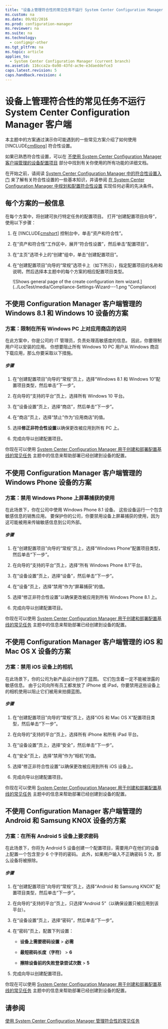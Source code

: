 ```yaml
---
title: "设备上管理符合性的常见任务不运行 System Center Configuration Manager 客户端"
ms.custom: na
ms.date: 09/02/2016
ms.prod: configuration-manager
ms.reviewer: na
ms.suite: na
ms.technology: 
  - configmgr-other
ms.tgt_pltfrm: na
ms.topic: article
applies_to: 
  - System Center Configuration Manager (current branch)
ms.assetid: 116cca2a-0a98-43fd-ac9e-e3daeddefce3
caps.latest.revision: 5
caps.handback.revision: 4
---
```

# 设备上管理符合性的常见任务不运行 System Center Configuration Manager 客户端
本主题中的方案通过演示你可能遇到的一些常见方案介绍了如何使用 [!INCLUDE[cm6long](../LocTest/includes/cm6long_md.md)] 符合性设置。  
  
 如果已熟悉符合性设置，可以在 [不使用 System Center Configuration Manager 客户端管理的设备配置项目](../LocTest/Configuration-items-for-devices-managed-without-the-System-Center-Configuration-Manager-client.md) 部分中找到有关你使用的所有功能的详细文档。  
  
 在开始之前，请阅读 [System Center Configuration Manager 中的符合性设置入门](../LocTest/Get-started-with-compliance-settings-in-System-Center-Configuration-Manager.md) 来了解有关符合性设置的一些基本知识，并请参阅 [在 System Center Configuration Manager 中规划和配置符合性设置](../LocTest/Plan-for-and-configure-compliance-settings-in-System-Center-Configuration-Manager.md) 实现任何必需的先决条件。  
  
## 每个方案的一般信息  
 在每个方案中，将创建可执行特定任务的配置项目。 打开“创建配置项目向导”，使用以下步骤：  
  
1.  在 [!INCLUDE[cmshort](../LocTest/includes/cmshort_md.md)] 控制台中，单击“资产和符合性”。  
  
2.  在“资产和符合性”工作区中，展开“符合性设置”，然后单击“配置项目”。  
  
3.  在“主页”选项卡上的“创建”组中，单击“创建配置项目”。  
  
4.  在“创建配置项目”向导的“常规”选项卡上（如下所示），指定配置项目的名称和说明，然后选择本主题中的每个方案的相应配置项目类型。  
  
     ![Shows general page of the create configuration item wizard.](../LocTest/media/Compliance-Settings-Wizard---1.png "Compliance)  
  
## 不使用 Configuration Manager 客户端管理的 Windows 8.1 和 Windows 10 设备的方案  
  
### 方案：限制在所有 Windows PC 上对应用商店的访问  
 在此方案中，你是公司的 IT 管理员，负责处理高敏感度的信息。 因此，你要限制用户可以安装的应用。 你想要阻止所有 Windows 10 PC 用户从 Windows 商店下载应用，那么你要采取以下措施。  
  
##### 步骤  
  
1.  在“创建配置项目”向导的“常规”页上，选择“Windows 8.1 和 Windows 10”配置项目类型，然后单击“下一步”。  
  
2.  在向导的“支持的平台”页上，选择所有 Windows 10 平台。  
  
3.  在“设备设置”页上，选择“商店”，然后单击“下一步”。  
  
4.  在“商店”页上，选择“禁止”作为“应用商店”的值。  
  
5.  选择**修正非符合性设置**以确保更改被应用到所有 PC 上。  
  
6.  完成向导以创建配置项目。  
  
 你现在可以使用 [System Center Configuration Manager 用于创建和部署配置基线的常见任务](../LocTest/Common-tasks-for-creating-and-deploying-configuration-baselines-with-System-Center-Configuration-Manager.md) 主题中的信息来帮助部署已经创建到设备的配置。  
  
## 不使用 Configuration Manager 客户端管理的 Windows Phone 设备的方案  
  
### 方案：禁用 Windows Phone 上屏幕捕获的使用  
 在此场景下，你在公司中使用 Windows Phone 8.1 设备。 这些设备运行一个包含敏感信息的销售应用。 要保护你的公司，你要禁用设备上屏幕捕获的使用，因为这可能被用来传输敏感信息到公司外部。  
  
##### 步骤  
  
1.  在“创建配置项目”向导的“常规”页上，选择“Windows Phone”配置项目类型，然后单击“下一步”。  
  
2.  在向导的“支持的平台”页上，选择“所有 Windows Phone 8.1”平台。  
  
3.  在“设备设置”页上，选择“设备”，然后单击“下一步”。  
  
4.  在“设备”页上，选择“禁用”作为“屏幕捕获”的值。  
  
5.  选择“修正非符合性设置”以确保更改被应用到所有 Windows Phone 8.1 上。  
  
6.  完成向导以创建配置项目。  
  
 你现在可以使用 [System Center Configuration Manager 用于创建和部署配置基线的常见任务](../LocTest/Common-tasks-for-creating-and-deploying-configuration-baselines-with-System-Center-Configuration-Manager.md) 主题中的信息来帮助部署已经创建到设备的配置。  
  
## 不使用 Configuration Manager 客户端管理的 iOS 和 Mac OS X 设备的方案  
  
### 方案：禁用 iOS 设备上的相机  
 在此场景下，你的公司为新产品设计创作了蓝图。 它们包含着一定不能被泄露的敏感信息。 由于公司向所有员工都发放了 iPhone 或 iPad，你要禁用这些设备上的相机使用以阻止它们被用来拍摄蓝图。  
  
##### 步骤  
  
1.  在“创建配置项目”向导的“常规”页上，选择“iOS 和 Mac OS X”配置项目类型，然后单击“下一步”。  
  
2.  在向导的“支持的平台”页上，选择所有 iPhone 和所有 iPad 平台。  
  
3.  在“设备设置”页上，选择“安全”，然后单击“下一步”。  
  
4.  在“安全”页上，选择“禁用”作为“相机”的值。  
  
5.  选择“修正非符合性设置”以确保更改被应用到所有 iOS 设备上。  
  
6.  完成向导以创建配置项目。  
  
 你现在可以使用 [System Center Configuration Manager 用于创建和部署配置基线的常见任务](../LocTest/Common-tasks-for-creating-and-deploying-configuration-baselines-with-System-Center-Configuration-Manager.md) 主题中的信息来帮助部署已经创建到设备的配置。  
  
## 不使用 Configuration Manager 客户端管理的 Android 和 Samsung KNOX 设备的方案  
  
### 方案：在所有 Android 5 设备上要求密码  
 在此场景下，你将为 Android 5 设备创建一个配置项目，需要用户在他们的设备上配置一个包含至少 6 个字符的密码。 此外，如果用户输入不正确密码 5 次，那么设备将被擦除。  
  
##### 步骤  
  
1.  在“创建配置项目”向导的“常规”页上，选择“Android 和 Samsung KNOX” 配置项目类型，然后单击“下一步”。  
  
2.  在向导的“支持的平台”页上，只选择“Android 5”（以确保设置只被应用到该平台）。  
  
3.  在“设备设置”页上，选择“密码”，然后单击“下一步”。  
  
4.  在“密码”页上，配置下列设置：  
  
    -   **设备上需要密码设置** \> **必需**  
  
    -   **最短密码长度（字符）** \> **6**  
  
    -   **擦除设备前的失败登录尝试次数** \> **5**  
  
5.  完成向导以创建配置项目。  
  
 你现在可以使用 [System Center Configuration Manager 用于创建和部署配置基线的常见任务](../LocTest/Common-tasks-for-creating-and-deploying-configuration-baselines-with-System-Center-Configuration-Manager.md) 主题中的信息来帮助部署已经创建到设备的配置。  
  
## 请参阅  
 [使用 System Center Configuration Manager 管理符合性的常见任务](../LocTest/Common-tasks-for-managing-compliance-with-System-Center-Configuration-Manager.md)